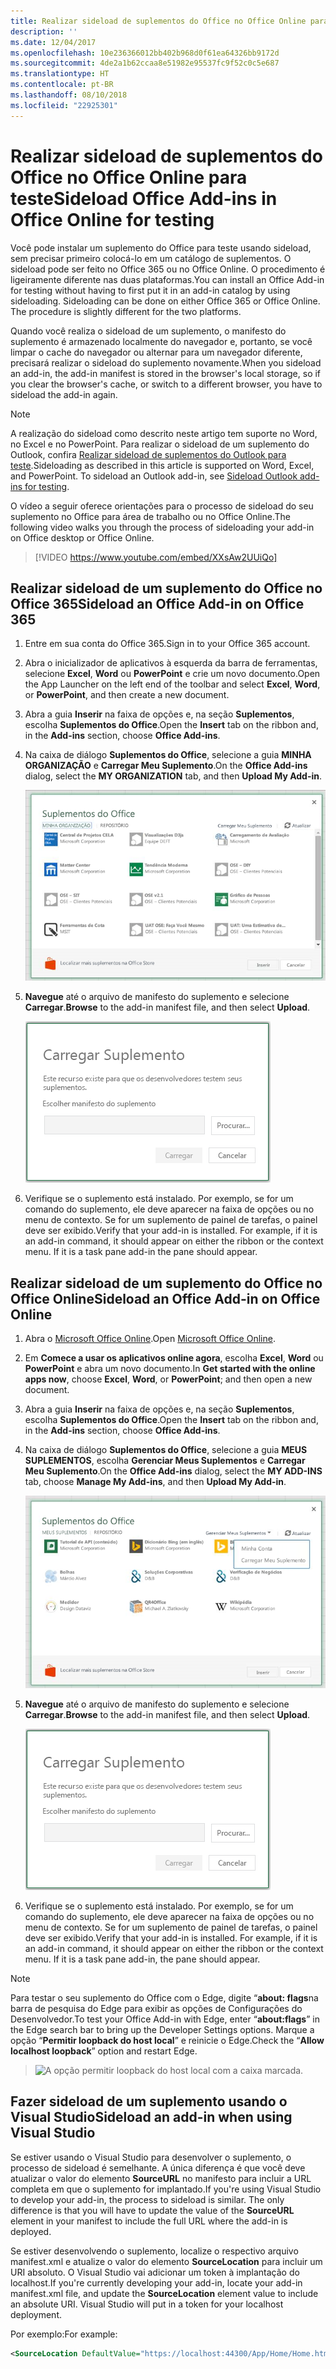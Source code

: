 ```yaml
---
title: Realizar sideload de suplementos do Office no Office Online para teste
description: ''
ms.date: 12/04/2017
ms.openlocfilehash: 10e236366012bb402b968d0f61ea64326bb9172d
ms.sourcegitcommit: 4de2a1b62ccaa8e51982e95537fc9f52c0c5e687
ms.translationtype: HT
ms.contentlocale: pt-BR
ms.lasthandoff: 08/10/2018
ms.locfileid: "22925301"
---
```

# <a name="sideload-office-add-ins-in-office-online-for-testing"></a><span data-ttu-id="a477f-102">Realizar sideload de suplementos do Office no Office Online para teste</span><span class="sxs-lookup"><span data-stu-id="a477f-102">Sideload Office Add-ins in Office Online for testing</span></span>

<span data-ttu-id="a477f-p101">Você pode instalar um suplemento do Office para teste usando sideload, sem precisar primeiro colocá-lo em um catálogo de suplementos. O sideload pode ser feito no Office 365 ou no Office Online. O procedimento é ligeiramente diferente nas duas plataformas.</span><span class="sxs-lookup"><span data-stu-id="a477f-p101">You can install an Office Add-in for testing without having to first put it in an add-in catalog by using sideloading. Sideloading can be done on either Office 365 or Office Online. The procedure is slightly different for the two platforms.</span></span> 

<span data-ttu-id="a477f-106">Quando você realiza o sideload de um suplemento, o manifesto do suplemento é armazenado localmente do navegador e, portanto, se você limpar o cache do navegador ou alternar para um navegador diferente, precisará realizar o sideload do suplemento novamente.</span><span class="sxs-lookup"><span data-stu-id="a477f-106">When you sideload an add-in, the add-in manifest is stored in the browser's local storage, so if you clear the browser's cache, or switch to a different browser, you have to sideload the add-in again.</span></span>


> [!NOTE]
> <span data-ttu-id="a477f-p102">A realização do sideload como descrito neste artigo tem suporte no Word, no Excel e no PowerPoint. Para realizar o sideload de um suplemento do Outlook, confira [Realizar sideload de suplementos do Outlook para teste](https://docs.microsoft.com/outlook/add-ins/sideload-outlook-add-ins-for-testing).</span><span class="sxs-lookup"><span data-stu-id="a477f-p102">Sideloading as described in this article is supported on Word, Excel, and PowerPoint. To sideload an Outlook add-in, see [Sideload Outlook add-ins for testing](https://docs.microsoft.com/outlook/add-ins/sideload-outlook-add-ins-for-testing).</span></span>

<span data-ttu-id="a477f-109">O vídeo a seguir oferece orientações para o processo de sideload do seu suplemento no Office para área de trabalho ou no Office Online.</span><span class="sxs-lookup"><span data-stu-id="a477f-109">The following video walks you through the process of sideloading your add-in on Office desktop or Office Online.</span></span>  


> [!VIDEO https://www.youtube.com/embed/XXsAw2UUiQo]

## <a name="sideload-an-office-add-in-on-office-365"></a><span data-ttu-id="a477f-110">Realizar sideload de um suplemento do Office no Office 365</span><span class="sxs-lookup"><span data-stu-id="a477f-110">Sideload an Office Add-in on Office 365</span></span>


1. <span data-ttu-id="a477f-111">Entre em sua conta do Office 365.</span><span class="sxs-lookup"><span data-stu-id="a477f-111">Sign in to your Office 365 account.</span></span>
    
2. <span data-ttu-id="a477f-112">Abra o inicializador de aplicativos à esquerda da barra de ferramentas, selecione  **Excel**, **Word** ou **PowerPoint** e crie um novo documento.</span><span class="sxs-lookup"><span data-stu-id="a477f-112">Open the App Launcher on the left end of the toolbar and select  **Excel**,  **Word**, or  **PowerPoint**, and then create a new document.</span></span>
    
3. <span data-ttu-id="a477f-113">Abra a guia **Inserir** na faixa de opções e, na seção **Suplementos**, escolha **Suplementos do Office**.</span><span class="sxs-lookup"><span data-stu-id="a477f-113">Open the  **Insert** tab on the ribbon and, in the **Add-ins** section, choose **Office Add-ins**.</span></span>
    
4. <span data-ttu-id="a477f-114">Na caixa de diálogo **Suplementos do Office**, selecione a guia **MINHA ORGANIZAÇÃO** e **Carregar Meu Suplemento**.</span><span class="sxs-lookup"><span data-stu-id="a477f-114">On the  **Office Add-ins** dialog, select the **MY ORGANIZATION** tab, and then **Upload My Add-in**.</span></span>
    
    ![A caixa de diálogo Suplemento do Office tem o link  "Carregar Meu Suplemento" perto do canto superior esquerdo.](../images/office-add-ins.png)

5.  <span data-ttu-id="a477f-116">**Navegue** até o arquivo de manifesto do suplemento e selecione **Carregar**.</span><span class="sxs-lookup"><span data-stu-id="a477f-116">**Browse** to the add-in manifest file, and then select **Upload**.</span></span>
    
    ![A caixa de diálogo Carregar suplemento com botões para pesquisar, carregar e cancelar.](../images/upload-add-in.png)

6. <span data-ttu-id="a477f-p103">Verifique se o suplemento está instalado. Por exemplo, se for um comando do suplemento, ele deve aparecer na faixa de opções ou no menu de contexto. Se for um suplemento de painel de tarefas, o painel deve ser exibido.</span><span class="sxs-lookup"><span data-stu-id="a477f-p103">Verify that your add-in is installed. For example, if it is an add-in command, it should appear on either the ribbon or the context menu. If it is a task pane add-in the pane should appear.</span></span>
    

## <a name="sideload-an-office-add-in-on-office-online"></a><span data-ttu-id="a477f-121">Realizar sideload de um suplemento do Office no Office Online</span><span class="sxs-lookup"><span data-stu-id="a477f-121">Sideload an Office Add-in on Office Online</span></span>


1. <span data-ttu-id="a477f-122">Abra o [Microsoft Office Online](https://office.live.com/).</span><span class="sxs-lookup"><span data-stu-id="a477f-122">Open [Microsoft Office Online](https://office.live.com/).</span></span>
    
2. <span data-ttu-id="a477f-123">Em **Comece a usar os aplicativos online agora**, escolha **Excel**, **Word** ou **PowerPoint** e abra um novo documento.</span><span class="sxs-lookup"><span data-stu-id="a477f-123">In  **Get started with the online apps now**, choose  **Excel**,  **Word**, or  **PowerPoint**; and then open a new document.</span></span>
    
3. <span data-ttu-id="a477f-124">Abra a guia **Inserir** na faixa de opções e, na seção **Suplementos**, escolha **Suplementos do Office**.</span><span class="sxs-lookup"><span data-stu-id="a477f-124">Open the  **Insert** tab on the ribbon and, in the **Add-ins** section, choose **Office Add-ins**.</span></span>
    
4. <span data-ttu-id="a477f-125">Na caixa de diálogo **Suplementos do Office**, selecione a guia **MEUS SUPLEMENTOS**, escolha **Gerenciar Meus Suplementos** e **Carregar Meu Suplemento**.</span><span class="sxs-lookup"><span data-stu-id="a477f-125">On the  **Office Add-ins** dialog, select the **MY ADD-INS** tab, choose **Manage My Add-ins**, and then  **Upload My Add-in**.</span></span>
    
    ![A caixa de diálogo Suplementos do Office com um menu suspenso "Gerenciar meus suplementos" no canto superior direito e abaixo o menu suspenso com a opção "Carregar meu suplemento"](../images/office-add-ins-my-account.png)

5.  <span data-ttu-id="a477f-127">**Navegue** até o arquivo de manifesto do suplemento e selecione **Carregar**.</span><span class="sxs-lookup"><span data-stu-id="a477f-127">**Browse** to the add-in manifest file, and then select **Upload**.</span></span>
    
    ![A caixa de diálogo Carregar suplemento com botões para pesquisar, carregar e cancelar.](../images/upload-add-in.png)

6. <span data-ttu-id="a477f-p104">Verifique se o suplemento está instalado. Por exemplo, se for um comando do suplemento, ele deve aparecer na faixa de opções ou no menu de contexto. Se for um suplemento de painel de tarefas, o painel deve ser exibido.</span><span class="sxs-lookup"><span data-stu-id="a477f-p104">Verify that your add-in is installed. For example, if it is an add-in command, it should appear on either the ribbon or the context menu. If it is a task pane add-in, the pane should appear.</span></span>

> [!NOTE]
><span data-ttu-id="a477f-132">Para testar o seu suplemento do Office com o Edge, digite “**about: flags**na barra de pesquisa do Edge para exibir as opções de Configurações do Desenvolvedor.</span><span class="sxs-lookup"><span data-stu-id="a477f-132">To test your Office Add-in with Edge, enter “**about:flags**” in the Edge search bar to bring up the Developer Settings options.</span></span>  <span data-ttu-id="a477f-133">Marque a opção “**Permitir loopback do host local**” e reinicie o Edge.</span><span class="sxs-lookup"><span data-stu-id="a477f-133">Check the “**Allow localhost loopback**” option and restart Edge.</span></span>

>    ![A opção permitir loopback do host local com a caixa marcada.](../images/allow-localhost-loopback.png)

## <a name="sideload-an-add-in-when-using-visual-studio"></a><span data-ttu-id="a477f-135">Fazer sideload de um suplemento usando o Visual Studio</span><span class="sxs-lookup"><span data-stu-id="a477f-135">Sideload an add-in when using Visual Studio</span></span>

<span data-ttu-id="a477f-p106">Se estiver usando o Visual Studio para desenvolver o suplemento, o processo de sideload é semelhante. A única diferença é que você deve atualizar o valor do elemento **SourceURL** no manifesto para incluir a URL completa em que o suplemento for implantado.</span><span class="sxs-lookup"><span data-stu-id="a477f-p106">If you're using Visual Studio to develop your add-in, the process to sideload is similar. The only difference is that you will have to update the value of the **SourceURL** element in your manifest to include the full URL where the add-in is deployed.</span></span> 

<span data-ttu-id="a477f-p107">Se estiver desenvolvendo o suplemento, localize o respectivo arquivo manifest.xml e atualize o valor do elemento **SourceLocation** para incluir um URI absoluto. O Visual Studio vai adicionar um token à implantação do localhost.</span><span class="sxs-lookup"><span data-stu-id="a477f-p107">If you're currently developing your add-in, locate your add-in manifest.xml file, and update the **SourceLocation** element value to include an absolute URI. Visual Studio will put in a token for your localhost deployment.</span></span>

<span data-ttu-id="a477f-140">Por exemplo:</span><span class="sxs-lookup"><span data-stu-id="a477f-140">For example:</span></span> 

```xml
<SourceLocation DefaultValue="https://localhost:44300/App/Home/Home.html" />
```
